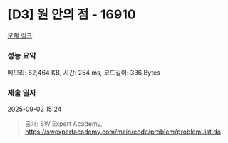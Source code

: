 # [D3] 원 안의 점 - 16910 

[문제 링크](https://swexpertacademy.com/main/code/problem/problemDetail.do?contestProbId=AYcllbDqUVgDFASR) 

### 성능 요약

메모리: 62,464 KB, 시간: 254 ms, 코드길이: 336 Bytes

### 제출 일자

2025-09-02 15:24



> 출처: SW Expert Academy, https://swexpertacademy.com/main/code/problem/problemList.do